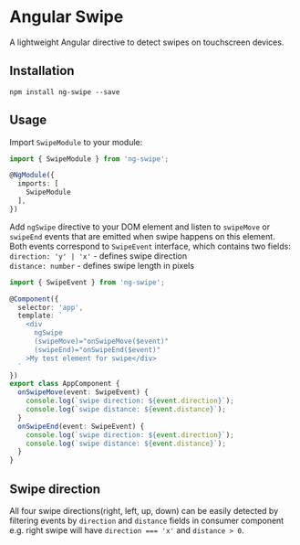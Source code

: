 # Angular Swipe

A lightweight Angular directive to detect swipes on touchscreen devices.

## Installation

```
npm install ng-swipe --save
```

## Usage

Import ``SwipeModule`` to your module:

```typescript
import { SwipeModule } from 'ng-swipe';

@NgModule({
  imports: [
    SwipeModule
  ],
})
```

Add ``ngSwipe`` directive to your DOM element and listen to ``swipeMove`` or ``swipeEnd`` events that are emitted when 
swipe happens on this element.<br/>
Both events correspond to ``SwipeEvent`` interface, which contains two fields:<br/>
``direction: 'y' | 'x'``  - defines swipe direction<br/>
``distance: number`` - defines swipe length in pixels

```typescript
import { SwipeEvent } from 'ng-swipe';

@Component({
  selector: 'app',
  template: `
    <div 
      ngSwipe 
      (swipeMove)="onSwipeMove($event)" 
      (swipeEnd)="onSwipeEnd($event)"
    >My test element for swipe</div>
  `
})
export class AppComponent {
  onSwipeMove(event: SwipeEvent) {
    console.log(`swipe direction: ${event.direction}`);
    console.log(`swipe distance: ${event.distance}`);
  }
  onSwipeEnd(event: SwipeEvent) {
    console.log(`swipe direction: ${event.direction}`);
    console.log(`swipe distance: ${event.distance}`);
  }  
}
```

## Swipe direction
All four swipe directions(right, left, up, down) can be easily detected by filtering events by ``direction`` and 
``distance`` 
fields in 
consumer component e.g. right swipe will have ``direction === 'x'`` and ``distance > 0``.
